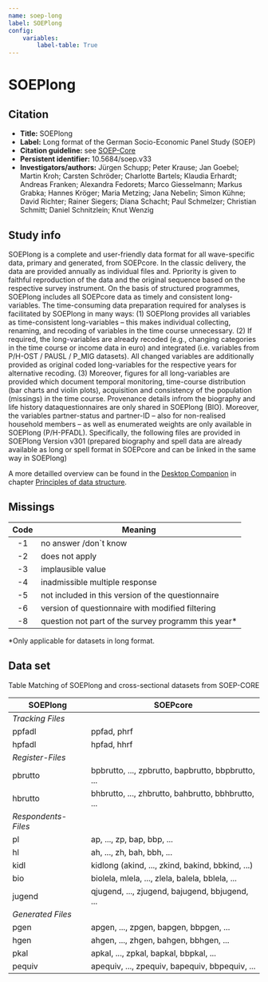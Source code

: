 ```yaml
---
name: soep-long
label: SOEPlong
config:
    variables:
        label-table: True
---
```


# SOEPlong

## Citation

* **Title:** SOEPlong
* **Label:** Long format of the German Socio-Economic Panel Study (SOEP)
* **Citation guideline:** see [SOEP-Core](https://paneldata.org/soep-core)
* **Persistent identifier:** 10.5684/soep.v33
* **Investigators/authors:** Jürgen Schupp; Peter Krause; Jan Goebel; Martin Kroh; Carsten Schröder; Charlotte Bartels; Klaudia Erhardt; Andreas Franken; Alexandra Fedorets; Marco Giesselmann; Markus Grabka; Hannes Kröger; Maria Metzing; Jana Nebelin; Simon Kühne; David Richter; Rainer Siegers; Diana Schacht; Paul Schmelzer; Christian Schmitt; Daniel Schnitzlein; Knut Wenzig

## Study info

SOEPlong is a complete and user-friendly data format for all wave-specific data, primary and generated, from SOEPcore. In the classic delivery, the data are provided annually as individual files and.  Ppriority is given to faithful reproduction of the data and the original sequence based on the respective survey instrument. On the basis of structured programmes, SOEPlong includes all SOEPcore data as timely and consistent long-variables. 
The time-consuming data preparation required for analyses is facilitated by SOEPlong in many ways: (1) SOEPlong provides all variables as time-consistent long-variables – this makes individual collecting, renaming, and recoding of variables in the time course unnecessary. (2) If required, the long-variables are already recoded (e.g., changing categories in the time course or income data in euro) and integrated (i.e. variables from P/H-OST / PAUSL / P_MIG datasets).  All changed variables are additionally provided as original coded  long-variables for the respective years for alternative recoding. (3) Moreover, figures for all long-variables are provided which document temporal monitoring, time-course distribution (bar charts and violin plots), acquisition and consistency of the population (missings) in the time course.
Provenance details infrom the biography and life history dataquestionnaires are only shared in SOEPlong (BIO). Moreover, the variables partner-status and partner-ID – also for non-realised household members – as well as enumerated weights are only available in SOEPlong (P/H-PFADL).
Specifically, the following files are provided in SOEPlong Version v301 (prepared biography and spell data are already available as long or spell format in SOEPcore and can be linked in the same way in SOEPlong)

A more detailled overview can be found in the [Desktop Companion](http://about.paneldata.org/soep/dtc/) in chapter [Principles of data structure](http://about.paneldata.org/soep/dtc/data-structure.html).

## Missings

|Code | Meaning|
|:----:|-----|
|-1|no answer /don`t know|
|-2|does not apply|
|-3|implausible value|
|-4|inadmissible multiple response|
|-5|not included in this version of the questionnaire|
|-6|version of questionnaire with modified filtering|
|-8|question not part of the survey programm this year*

*Only applicable for datasets in long format.

## Data set

Table  Matching of SOEPlong and cross-sectional datasets from SOEP-CORE

| SOEPlong | SOEPcore                                         |
|----------|--------------------------------------------------|
|_Tracking Files_|
| ppfadl   | ppfad, phrf                                      |
| hpfadl   | hpfad, hhrf                                      |
|_Register-Files_|
| pbrutto  | bpbrutto, ..., zpbrutto, bapbrutto, bbpbrutto, ... |
| hbrutto  | bhbrutto, ..., zhbrutto, bahbrutto, bbhbrutto, ... |
|_Respondents-Files_|
| pl       | ap, ..., zp, bap, bbp, ...                       |
| hl       | ah, ..., zh, bah, bbh, ...                       |
| kidl     | kidlong (akind, ..., zkind, bakind, bbkind, ...) |
| bio      | biolela, mlela, ..., zlela, balela, bblela, ...  |
| jugend   | qjugend, ..., zjugend, bajugend, bbjugend, ...   |
|_Generated Files_|
| pgen     | apgen, ..., zpgen, bapgen, bbpgen, ...           |
| hgen     | ahgen, ..., zhgen, bahgen, bbhgen, ...           |
| pkal     | apkal, ..., zpkal, bapkal, bbpkal, ...           |
| pequiv   | apequiv, ..., zpequiv, bapequiv, bbpequiv, ...   |


